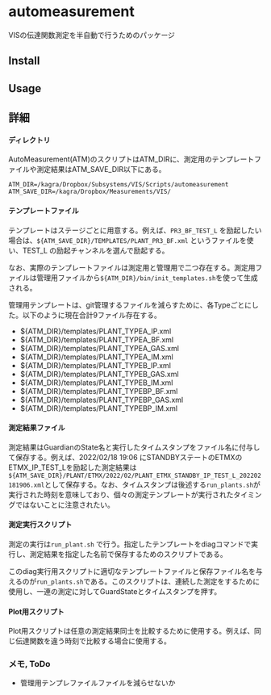 # automeasurement

VISの伝達関数測定を半自動で行うためのパッケージ

## Install

## Usage

## 詳細

#### ディレクトリ

AutoMeasurement(ATM)のスクリプトはATM_DIRに、測定用のテンプレートファイルや測定結果はATM_SAVE_DIR以下にある。

```
ATM_DIR=/kagra/Dropbox/Subsystems/VIS/Scripts/automeasurement
ATM_SAVE_DIR=/kagra/Dropbox/Measurements/VIS/
```

#### テンプレートファイル

テンプレートはステージごとに用意する。例えば、`PR3_BF_TEST_L` を励起したい場合は、`${ATM_SAVE_DIR}/TEMPLATES/PLANT_PR3_BF.xml` というファイルを使い、TEST_L の励起チャンネルを選んで励起する。

なお、実際のテンプレートファイルは測定用と管理用で二つ存在する。測定用ファイルは管理用ファイルから`${ATM_DIR}/bin/init_templates.sh`を使って生成される。

管理用テンプレートは、git管理するファイルを減らすために、各Typeごとにした。以下のように現在合計9ファイル存在する。

 * ${ATM_DIR}/templates/PLANT_TYPEA_IP.xml
 * ${ATM_DIR}/templates/PLANT_TYPEA_BF.xml
 * ${ATM_DIR}/templates/PLANT_TYPEA_GAS.xml
 * ${ATM_DIR}/templates/PLANT_TYPEA_IM.xml
 * ${ATM_DIR}/templates/PLANT_TYPEB_IP.xml
 * ${ATM_DIR}/templates/PLANT_TYPEB_GAS.xml 
 * ${ATM_DIR}/templates/PLANT_TYPEB_IM.xml
 * ${ATM_DIR}/templates/PLANT_TYPEBP_BF.xml
 * ${ATM_DIR}/templates/PLANT_TYPEBP_GAS.xml 
 * ${ATM_DIR}/templates/PLANT_TYPEBP_IM.xml  

#### 測定結果ファイル

測定結果はGuardianのState名と実行したタイムスタンプをファイル名に付与して保存する。例えば、2022/02/18 19:06 にSTANDBYステートのETMXのETMX_IP_TEST_Lを励起した測定結果は`${ATM_SAVE_DIR}/PLANT/ETMX/2022/02/PLANT_ETMX_STANDBY_IP_TEST_L_202202181906.xml`として保存する。なお、タイムスタンプは後述する`run_plants.sh`が実行された時刻を意味しており、個々の測定テンプレートが実行されたタイミングではないことに注意されたい。

#### 測定実行スクリプト

測定の実行は`run_plant.sh` で行う。指定したテンプレートをdiagコマンドで実行し、測定結果を指定した名前で保存するためのスクリプトである。

このdiag実行用スクリプトに適切なテンプレートファイルと保存ファイル名を与えるのが`run_plants.sh`である。このスクリプトは、連続した測定をするために使用し、一連の測定に対してGuardStateとタイムスタンプを押す。

#### Plot用スクリプト

Plot用スクリプトは任意の測定結果同士を比較するために使用する。例えば、同じ伝達関数を違う時刻で比較する場合に使用する。

### メモ, ToDo

 * 管理用テンプレファイルファイルを減らせないか